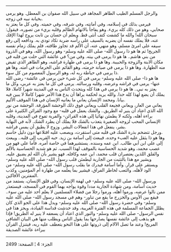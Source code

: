 ------------------------------------------------------------------------

والرجل المسلم الطيب الطاهر المجاهد في سبيل الله صفوان بن المعطل. وهو
يرمى بخيانة نبيه في زوجه.  
فيرمى بذلك في إسلامه، وفي أمانته، وفي شرفه، وفي حميته. وفي كل ما يعتز به
صحابي، وهو من ذلك كله بريء. وهو يفاجأ بالاتهام الظالم وقلبه بريء من
تصوره، فيقول: سبحان الله! والله ما كشفت كتف أنثى قط. ويعلم أن حسان بن
ثابت يروج لهذا الإفك عنه، فلا يملك نفسه أن يضربه بالسيف على رأسه ضربة
تكاد تودي به. ودافعه إلى رفع سيفه على امرئ مسلم، وهو منهي عنه، أن الألم
قد تجاوز طاقته، فلم يملك زمام نفسه الجريح! ثم ها هو ذا رسول الله- صلى
الله عليه وسلم- وهو رسول الله، وهو في الذروة من بني هاشم.. ها هو ذا يرمى
في بيته. وفي من؟ في عائشة التي حلت من قلبه في مكان الابنة والزوجة
والحبيبة. وها هو ذا يرمى في طهارة فراشه، وهو الطاهر الذي تفيض منه
الطهارة. وها هو ذا يرمى في صيانة حرمته، وهو القائم على الحرمات في أمته.
وها هو ذا يرمى في حياطة ربه له، وهو الرسول المعصوم من كل سوء.  
ها هو ذا- صلى الله عليه وسلم- يرمى في كل شيء حين يرمى في عائشة- رضي الله
عنها- يرمى في فراشه وعرضه، وقلبه ورسالته. يرمى في كل ما يعتز به عربي،
وكل ما يعتز به نبي.. ها هو ذا يرمى في هذا كله ويتحدث الناس به في المدينة
شهرا كاملا، فلا يملك أن يضع لهذا كله حدا. والله يريد لحكمة يراها أن يدع
هذا الأمر شهرا كاملا لا يبين فيه بيانا. ومحمد الإنسان يعاني ما يعانيه
الإنسان في هذا الموقف الأليم.  
يعاني من العار، ويعاني فجيعة القلب ويعاني فوق ذلك الوحشة المؤرقة. الوحشة
من نور الله الذي اعتاد أن ينير له الطريق.. والشك يعمل في قلبه- مع وجود
القرائن الكثيرة على براءة أهله، ولكنه لا يطمئن نهائيا إلى هذه القرائن-
والفرية تفوح في المدينة، وقلبه الإنساني المحب لزوجه الصغيرة يتعذب بالشك
فلا يملك أن يطرد الشك. لأنه في النهاية بشر، ينفعل في هذا انفعالات البشر.
وزوج لا يطيق أن يمس فراشه.  
ورجل تتضخم بذرة الشك في قلبه متى استقرت، ويصعب عليه اقتلاعها دون دليل
حاسم.  
وها هو ذا يثقل عليه العبء وحده، فيبعث إلى أسامة بن زيد. حبه القريب إلى
قلبه.. ويبعث إلى علي ابن أبي طالب. ابن عمه وسنده. يستشيرهما في خاصة
أمره. فأما علي فهو من عصب محمد، وهو شديد الحساسية بالموقف لهذا السبب. ثم
هو شديد الحساسية بالألم والقلق اللذين يعتصران قلب محمد، ابن عمه وكافله.
فهو يشير بأن الله لم يضيق عليه. ويشير مع هذا بالتثبت من الجارية ليطمئن
قلب رسول الله- صلى الله عليه وسلم- ويستقر على قرار. وأما أسامة فيدرك ما
بقلب رسول الله- صلى الله عليه وسلم- من الود لأهله، والتعب لخاطر الفراق،
فيشير بما يعلمه من طهارة أم المؤمنين، وكذب المفترين الأفاكين.  
ورسول الله- صلى الله عليه وسلم- في لهفة الإنسان، وفي قلق الإنسان، يستمد
من حديث أسامة، ومن شهادة الجارية مددا وقوة يواجه بهما القوم في المسجد،
فيستعذر ممن نالوا عرضه، ورموا أهله، ورموا رجلا من فضلاء المسلمين لا يعلم
أحد عليه من سوء.. فيقع بين الأوس والخزرج ما يقع من تناور- وهم في مسجد
رسول الله- صلى الله عليه وسلم- وفي حضرة رسول الله- صلى الله عليه وسلم-
ويدل هذا على الجو الذي كان يظلل الجماعة المسلمة في هذه الفترة الغريبة،
وقد خدشت قداسة القيادة، ويحز هذا في نفس الرسول- صلى الله عليه وسلم-
والنور الذي اعتاد أن يسعفه لا ينير له الطريق! فإذا هو يذهب إلى عائشة
نفسها يصارحها بما يقول الناس ويطلب منها هي البيان الشافي المريح! وعند ما
تصل الآلام إلى ذروتها على هذا النحو يتعطف عليه ربه، فيتنزل القرآن ببراءة
عائشة الصديقة

------------------------------------------------------------------------

الجزء: 4 ¦ الصفحة: 2499
